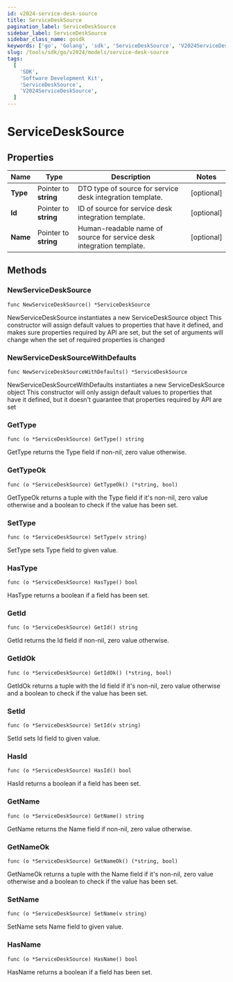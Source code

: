 ```yaml
---
id: v2024-service-desk-source
title: ServiceDeskSource
pagination_label: ServiceDeskSource
sidebar_label: ServiceDeskSource
sidebar_class_name: gosdk
keywords: ['go', 'Golang', 'sdk', 'ServiceDeskSource', 'V2024ServiceDeskSource']
slug: /tools/sdk/go/v2024/models/service-desk-source
tags:
  [
    'SDK',
    'Software Development Kit',
    'ServiceDeskSource',
    'V2024ServiceDeskSource',
  ]
---
```


# ServiceDeskSource

## Properties

| Name | Type | Description | Notes |
| --- | --- | --- | --- |
| **Type** | Pointer to **string** | DTO type of source for service desk integration template. | [optional] |
| **Id** | Pointer to **string** | ID of source for service desk integration template. | [optional] |
| **Name** | Pointer to **string** | Human-readable name of source for service desk integration template. | [optional] |

## Methods

### NewServiceDeskSource

`func NewServiceDeskSource() *ServiceDeskSource`

NewServiceDeskSource instantiates a new ServiceDeskSource object This constructor will assign default values to properties that have it defined, and makes sure properties required by API are set, but the set of arguments will change when the set of required properties is changed

### NewServiceDeskSourceWithDefaults

`func NewServiceDeskSourceWithDefaults() *ServiceDeskSource`

NewServiceDeskSourceWithDefaults instantiates a new ServiceDeskSource object This constructor will only assign default values to properties that have it defined, but it doesn't guarantee that properties required by API are set

### GetType

`func (o *ServiceDeskSource) GetType() string`

GetType returns the Type field if non-nil, zero value otherwise.

### GetTypeOk

`func (o *ServiceDeskSource) GetTypeOk() (*string, bool)`

GetTypeOk returns a tuple with the Type field if it's non-nil, zero value otherwise and a boolean to check if the value has been set.

### SetType

`func (o *ServiceDeskSource) SetType(v string)`

SetType sets Type field to given value.

### HasType

`func (o *ServiceDeskSource) HasType() bool`

HasType returns a boolean if a field has been set.

### GetId

`func (o *ServiceDeskSource) GetId() string`

GetId returns the Id field if non-nil, zero value otherwise.

### GetIdOk

`func (o *ServiceDeskSource) GetIdOk() (*string, bool)`

GetIdOk returns a tuple with the Id field if it's non-nil, zero value otherwise and a boolean to check if the value has been set.

### SetId

`func (o *ServiceDeskSource) SetId(v string)`

SetId sets Id field to given value.

### HasId

`func (o *ServiceDeskSource) HasId() bool`

HasId returns a boolean if a field has been set.

### GetName

`func (o *ServiceDeskSource) GetName() string`

GetName returns the Name field if non-nil, zero value otherwise.

### GetNameOk

`func (o *ServiceDeskSource) GetNameOk() (*string, bool)`

GetNameOk returns a tuple with the Name field if it's non-nil, zero value otherwise and a boolean to check if the value has been set.

### SetName

`func (o *ServiceDeskSource) SetName(v string)`

SetName sets Name field to given value.

### HasName

`func (o *ServiceDeskSource) HasName() bool`

HasName returns a boolean if a field has been set.
